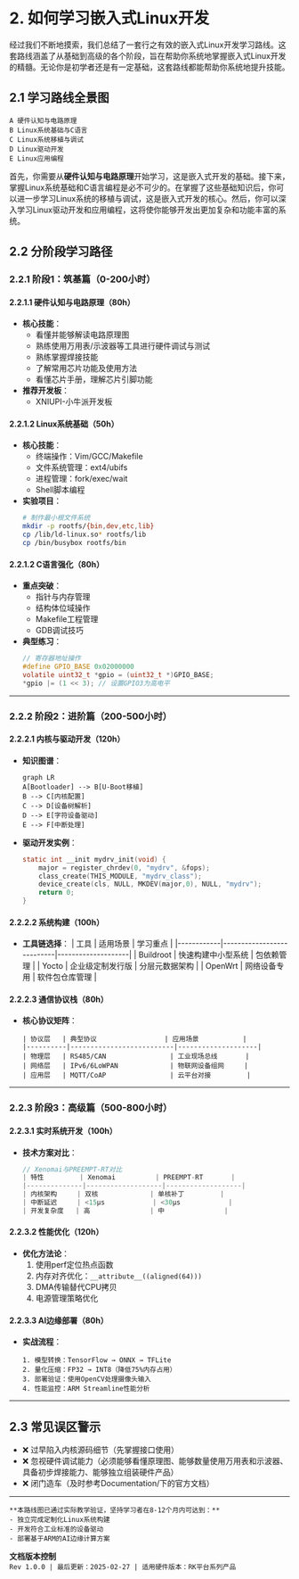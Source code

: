 # 2. 如何学习嵌入式Linux开发

经过我们不断地摸索，我们总结了一套行之有效的嵌入式Linux开发学习路线。这套路线涵盖了从基础到高级的各个阶段，旨在帮助你系统地掌握嵌入式Linux开发的精髓。无论你是初学者还是有一定基础，这套路线都能帮助你系统地提升技能。

## 2.1 学习路线全景图
```mermaid
A 硬件认知与电路原理
B Linux系统基础与C语言
C Linux系统移植与调试
D Linux驱动开发
E Linux应用编程
```
首先，你需要从**硬件认知与电路原理**开始学习，这是嵌入式开发的基础。接下来，掌握Linux系统基础和C语言编程是必不可少的。在掌握了这些基础知识后，你可以进一步学习Linux系统的移植与调试，这是嵌入式开发的核心。然后，你可以深入学习Linux驱动开发和应用编程，这将使你能够开发出更加复杂和功能丰富的系统。

## 2.2 分阶段学习路径

### 2.2.1 阶段1：筑基篇（0-200小时）

#### 2.2.1.1 硬件认知与电路原理（80h）
- **核心技能**：
  - 看懂并能够解读电路原理图
  - 熟练使用万用表/示波器等工具进行硬件调试与测试
  - 熟练掌握焊接技能
  - 了解常用芯片功能及使用方法
  - 看懂芯片手册，理解芯片引脚功能
- **推荐开发板**：
  - XNIUPI-小牛派开发板


#### 2.2.1.2 Linux系统基础（50h）
- **核心技能**：
  - 终端操作：Vim/GCC/Makefile
  - 文件系统管理：ext4/ubifs
  - 进程管理：fork/exec/wait
  - Shell脚本编程
- **实验项目**：
  ```bash
  # 制作最小根文件系统
  mkdir -p rootfs/{bin,dev,etc,lib}
  cp /lib/ld-linux.so* rootfs/lib
  cp /bin/busybox rootfs/bin
  ```

#### 2.2.1.2 C语言强化（80h）
- **重点突破**：
  - 指针与内存管理
  - 结构体位域操作
  - Makefile工程管理
  - GDB调试技巧
- **典型练习**：
  ```c
  // 寄存器地址操作
  #define GPIO_BASE 0x02000000
  volatile uint32_t *gpio = (uint32_t *)GPIO_BASE;
  *gpio |= (1 << 3); // 设置GPIO3为高电平
  ```

---

### 2.2.2 阶段2：进阶篇（200-500小时）
#### 2.2.2.1 内核与驱动开发（120h）
- **知识图谱**：
  ```mermaid
  graph LR
  A[Bootloader] --> B[U-Boot移植]
  B --> C[内核配置]
  C --> D[设备树解析]
  D --> E[字符设备驱动]
  E --> F[中断处理]
  ```
- **驱动开发实例**：
  ```c
  static int __init mydrv_init(void) {
      major = register_chrdev(0, "mydrv", &fops);
      class_create(THIS_MODULE, "mydrv_class");
      device_create(cls, NULL, MKDEV(major,0), NULL, "mydrv");
      return 0;
  }
  ```

#### 2.2.2.2 系统构建（100h）
- **工具链选择**：
  | 工具       | 适用场景                  | 学习重点           |
  |------------|---------------------------|--------------------|
  | Buildroot  | 快速构建中小型系统        | 包依赖管理         |
  | Yocto      | 企业级定制发行版          | 分层元数据架构     |
  | OpenWrt    | 网络设备专用              | 软件包仓库管理     |

#### 2.2.2.3 通信协议栈（80h）
- **核心协议矩阵**：
  ```
  | 协议层   | 典型协议                 | 应用场景           |
  |----------|--------------------------|--------------------|
  | 物理层   | RS485/CAN                | 工业现场总线       |
  | 网络层   | IPv6/6LoWPAN             | 物联网设备组网     |
  | 应用层   | MQTT/CoAP                | 云平台对接         |
  ```

---

### 2.2.3 阶段3：高级篇（500-800小时）
#### 2.2.3.1 实时系统开发（100h）
- **技术方案对比**：
  ```c
  // Xenomai与PREEMPT-RT对比
  | 特性         | Xenomai          | PREEMPT-RT       |
  |--------------|-------------------|-------------------|
  | 内核架构     | 双核             | 单核补丁         |
  | 中断延迟     | <15μs            | <30μs            |
  | 开发复杂度   | 高               | 中               |
  ```

#### 2.2.3.2 性能优化（120h）
- **优化方法论**：
  1. 使用perf定位热点函数
  2. 内存对齐优化：`__attribute__((aligned(64)))`
  3. DMA传输替代CPU拷贝
  4. 电源管理策略优化

#### 2.2.3.3 AI边缘部署（80h）
- **实战流程**：
  ```
  1. 模型转换：TensorFlow → ONNX → TFLite
  2. 量化压缩：FP32 → INT8（降低75%内存占用）
  3. 部署验证：使用OpenCV处理摄像头输入
  4. 性能监控：ARM Streamline性能分析
  ```

---

## 2.3 常见误区警示
- ❌ 过早陷入内核源码细节（先掌握接口使用）
- ❌ 忽视硬件调试能力（必须能够看懂原理图、能够数量使用万用表和示波器、具备初步焊接能力、能够独立组装硬件产品）
- ❌ 闭门造车（及时参考Documentation/下的官方文档）

---
```{note}
**本路线图已通过实际教学验证，坚持学习者在8-12个月内可达到：**
- 独立完成定制化Linux系统构建
- 开发符合工业标准的设备驱动
- 部署基于ARM的AI边缘计算方案
```

**文档版本控制**  
`Rev 1.0.0 | 最后更新：2025-02-27 | 适用硬件版本：RK平台系列产品`

